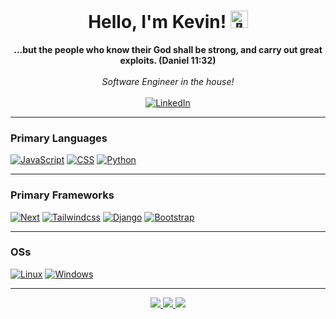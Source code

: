<h1 align="center">Hello, I'm Kevin! <img src="https://github-production-user-asset-6210df.s3.amazonaws.com/24524555/238178097-766d336d-b87d-44ba-807c-c51de2bc6b4d.gif" width="28px" alt="👋"></h1>

<p align="center">
    <b>...but the people who know their God shall be strong, and carry out great exploits. (Daniel 11:32)</b><br><br>
    <i>
        Software Engineer in the house!<br>
    </i><br>
  <a href="https://www.linkedin.com/in/vokewasike/" target="_blank">
      <img src="https://img.shields.io/badge/LinkedIn-blue?style=for-the-badge&logo=linkedin&logoColor=white" alt="LinkedIn">
  </a>
</p>

---

### Primary Languages

[![JavaScript](https://img.shields.io/badge/Javascript-black?style=for-the-badge&logo=javascript)](https://github.com/vokewasike)
[![CSS](https://img.shields.io/badge/HTML_&_CSS-black?style=for-the-badge&logo=css3)](https://github.com/vokewasike)
[![Python](https://img.shields.io/badge/python-black?style=for-the-badge&logo=python)](https://github.com/vokewasike)

---

### Primary Frameworks

[![Next](https://img.shields.io/badge/next.js-black?style=for-the-badge&logo=next.js)](https://github.com/vokewasike)
[![Tailwindcss](https://img.shields.io/badge/tailwindcss-black?style=for-the-badge&logo=tailwindcss)](https://github.com/vokewasike)
[![Django](https://img.shields.io/badge/django-black?style=for-the-badge&logo=django)](https://github.com/vokewasike)
[![Bootstrap](https://img.shields.io/badge/bootstrap-black?style=for-the-badge&logo=bootstrap)](https://github.com/vokewasike)

---

### OSs

[![Linux](https://img.shields.io/badge/linux-black?style=for-the-badge&logo=Linux)](https://github.com/vokewasike)
[![Windows](https://img.shields.io/badge/Windows-black?style=for-the-badge&logo=Windows)](https://github.com/vokewasike)

---

<p align="center">
  <a href="https://github.com/vokewasike">
    <img src="https://github-profile-summary-cards.vercel.app/api/cards/profile-details?username=vokewasike&theme=transparent" />
  </a>
  <a href="https://github.com/vokewasike">
    <img src="https://github-readme-streak-stats.herokuapp.com/?user=vokewasike&hide_border=true&card_width=338&theme=transparent" />
  </a>
  <a href="https://github.com/vokewasike">
    <img src="https://github-profile-summary-cards.vercel.app/api/cards/stats?username=vokewasike&theme=transparent" />
  </a>
</p>

<!--
- 🔭 I’m currently working on an vehicle b

- 🌱 I’m currently learning Bootstrap5

- 👯 I’m looking to collaborate on ...
- 🤔 I’m looking for help with ...
- 💬 Ask me about ...
- 📫 How to reach me: ...
- 😄 Pronouns: ...
- ⚡ Fun fact: ...
  -->
